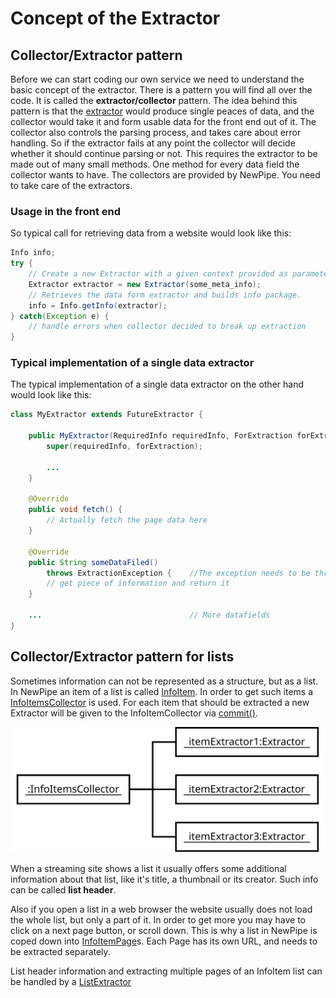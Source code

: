 # Concept of the Extractor

## Collector/Extractor pattern

Before we can start coding our own service we need to understand the basic concept of the extractor. There is a pattern
you will find all over the code. It is called the __extractor/collector__ pattern. The idea behind this pattern is that
the [extractor](https://teamnewpipe.github.io/NewPipeExtractor/javadoc/org/schabi/newpipe/extractor/Extractor.html)
would produce single peaces of data, and the collector would take it and form usable data for the front end out of it.
The collector also controls the parsing process, and takes care about error handling. So if the extractor fails at any
point the collector will decide whether it should continue parsing or not. This requires the extractor to be made out of
many small methods. One method for every data field the collector wants to have. The collectors are provided by NewPipe.
You need to take care of the extractors.

### Usage in the front end

So typical call for retrieving data from a website would look like this:
```java
Info info;
try {
    // Create a new Extractor with a given context provided as parameter.
    Extractor extractor = new Extractor(some_meta_info);
    // Retrieves the data form extractor and builds info package.
    info = Info.getInfo(extractor);
} catch(Exception e) {
    // handle errors when collector decided to break up extraction
}
```

### Typical implementation of a single data extractor

The typical implementation of a single data extractor on the other hand would look like this:
```java
class MyExtractor extends FutureExtractor {

    public MyExtractor(RequiredInfo requiredInfo, ForExtraction forExtraction) {
        super(requiredInfo, forExtraction);

        ...
    }

    @Override
    public void fetch() {
        // Actually fetch the page data here
    }

    @Override
    public String someDataFiled() 
        throws ExtractionException {    //The exception needs to be thrown if someting failed
        // get piece of information and return it
    }

    ...                                 // More datafields
}
```

## Collector/Extractor pattern for lists

Sometimes information can not be represented as a structure, but as a list. In NewPipe an item of a list is called
[InfoItem](https://teamnewpipe.github.io/NewPipeExtractor/javadoc/org/schabi/newpipe/extractor/InfoItem.html). In order
to get such items a [InfoItemsCollector](https://teamnewpipe.github.io/NewPipeExtractor/javadoc/org/schabi/newpipe/extractor/InfoItemsCollector.html)
is used. For each item that should be extracted a new Extractor will be given to the InfoItemCollector via [commit()](https://teamnewpipe.github.io/NewPipeExtractor/javadoc/org/schabi/newpipe/extractor/InfoItemsCollector.html#commit-E-).

![InfoItemsCollector_objectdiagram.svg](img/InfoItemsCollector_objectdiagram.svg)

When a streaming site shows a list it usually offers some additional information about that list, like it's title, a thumbnail
or its creator. Such info can be called __list header__.

Also if you open a list in a web browser the website usually does not load the whole list, but only a part
of it. In order to get more you may have to click on a next page button, or scroll down. This is why a list in
NewPipe is coped down into [InfoItemPage](https://teamnewpipe.github.io/NewPipeExtractor/javadoc/org/schabi/newpipe/extractor/ListExtractor.InfoItemPage.html)s. Each Page has its own URL, and needs to be extracted separately.

List header information and extracting multiple pages of an InfoItem list can be handled by a
[ListExtractor](https://teamnewpipe.github.io/NewPipeExtractor/javadoc/org/schabi/newpipe/extractor/ListExtractor.html)






